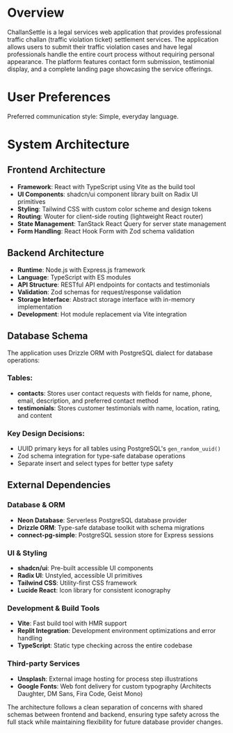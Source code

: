 # Overview

ChallanSettle is a legal services web application that provides professional traffic challan (traffic violation ticket) settlement services. The application allows users to submit their traffic violation cases and have legal professionals handle the entire court process without requiring personal appearance. The platform features contact form submission, testimonial display, and a complete landing page showcasing the service offerings.

# User Preferences

Preferred communication style: Simple, everyday language.

# System Architecture

## Frontend Architecture
- **Framework**: React with TypeScript using Vite as the build tool
- **UI Components**: shadcn/ui component library built on Radix UI primitives
- **Styling**: Tailwind CSS with custom color scheme and design tokens
- **Routing**: Wouter for client-side routing (lightweight React router)
- **State Management**: TanStack React Query for server state management
- **Form Handling**: React Hook Form with Zod schema validation

## Backend Architecture
- **Runtime**: Node.js with Express.js framework
- **Language**: TypeScript with ES modules
- **API Structure**: RESTful API endpoints for contacts and testimonials
- **Validation**: Zod schemas for request/response validation
- **Storage Interface**: Abstract storage interface with in-memory implementation
- **Development**: Hot module replacement via Vite integration

## Database Schema
The application uses Drizzle ORM with PostgreSQL dialect for database operations:

### Tables:
- **contacts**: Stores user contact requests with fields for name, phone, email, description, and preferred contact method
- **testimonials**: Stores customer testimonials with name, location, rating, and content

### Key Design Decisions:
- UUID primary keys for all tables using PostgreSQL's `gen_random_uuid()`
- Zod schema integration for type-safe database operations
- Separate insert and select types for better type safety

## External Dependencies

### Database & ORM
- **Neon Database**: Serverless PostgreSQL database provider
- **Drizzle ORM**: Type-safe database toolkit with schema migrations
- **connect-pg-simple**: PostgreSQL session store for Express sessions

### UI & Styling
- **shadcn/ui**: Pre-built accessible UI components
- **Radix UI**: Unstyled, accessible UI primitives
- **Tailwind CSS**: Utility-first CSS framework
- **Lucide React**: Icon library for consistent iconography

### Development & Build Tools
- **Vite**: Fast build tool with HMR support
- **Replit Integration**: Development environment optimizations and error handling
- **TypeScript**: Static type checking across the entire codebase

### Third-party Services
- **Unsplash**: External image hosting for process step illustrations
- **Google Fonts**: Web font delivery for custom typography (Architects Daughter, DM Sans, Fira Code, Geist Mono)

The architecture follows a clean separation of concerns with shared schemas between frontend and backend, ensuring type safety across the full stack while maintaining flexibility for future database provider changes.